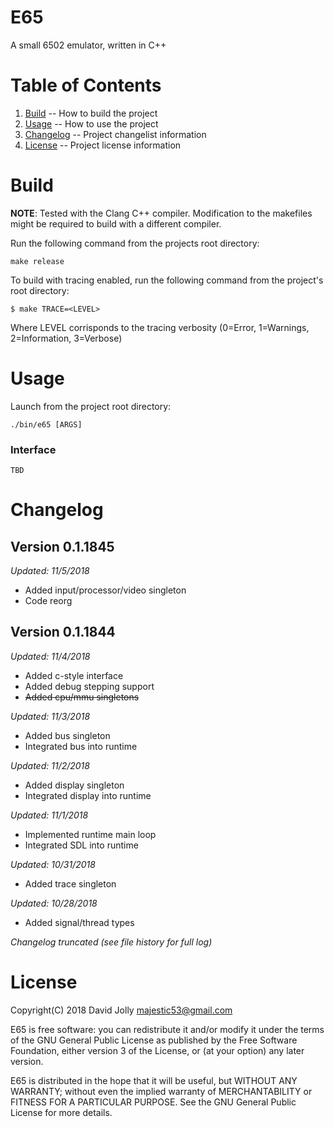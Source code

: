 E65
===

A small 6502 emulator, written in C++

Table of Contents
=================

1. [Build](https://github.com/majestic53/e65#build) -- How to build the project
2. [Usage](https://github.com/majestic53/e65#usage) -- How to use the project
3. [Changelog](https://github.com/majestic53/e65#changelog) -- Project changelist information
4. [License](https://github.com/majestic53/e65#license) -- Project license information

Build
=====

__NOTE__: Tested with the Clang C++ compiler. Modification to the makefiles might be required to build with a different compiler.

Run the following command from the projects root directory:

```
make release
```

To build with tracing enabled, run the following command from the project's root directory:

```
$ make TRACE=<LEVEL>
```

Where LEVEL corrisponds to the tracing verbosity (0=Error, 1=Warnings, 2=Information, 3=Verbose)

Usage
=====

Launch from the project root directory:

```
./bin/e65 [ARGS]
```

### Interface

```
TBD
```

Changelog
=========

Version 0.1.1845
----------------
*Updated: 11/5/2018*

* Added input/processor/video singleton
* Code reorg

Version 0.1.1844
----------------
*Updated: 11/4/2018*

* Added c-style interface
* Added debug stepping support
* <s>Added cpu/mmu singletons</s>

*Updated: 11/3/2018*

* Added bus singleton
* Integrated bus into runtime

*Updated: 11/2/2018*

* Added display singleton
* Integrated display into runtime

*Updated: 11/1/2018*

* Implemented runtime main loop
* Integrated SDL into runtime

*Updated: 10/31/2018*

* Added trace singleton

*Updated: 10/28/2018*

* Added signal/thread types

*Changelog truncated (see file history for full log)*

License
=======

Copyright(C) 2018 David Jolly <majestic53@gmail.com>

E65 is free software: you can redistribute it and/or modify
it under the terms of the GNU General Public License as published by
the Free Software Foundation, either version 3 of the License, or
(at your option) any later version.

E65 is distributed in the hope that it will be useful,
but WITHOUT ANY WARRANTY; without even the implied warranty of
MERCHANTABILITY or FITNESS FOR A PARTICULAR PURPOSE.  See the
GNU General Public License for more details.
